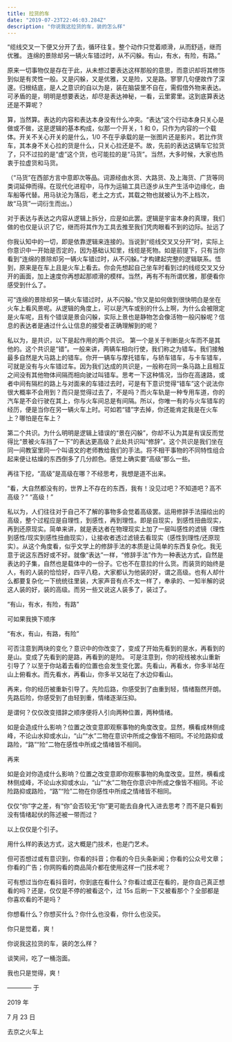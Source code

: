 ```yaml
---
title: 拉货的车
date: "2019-07-23T22:46:03.284Z"
description: "你说我这拉货的车，装的怎么样"
---
```


“缆线交叉一下便又分开了去，循环往复。整个动作只觉着顺滑，从而舒适，继而优雅。
连绵的景除却另一辆火车错过时，从不闪躲。有山，有水，有险，有路。”

原来一切事物仅是存在于此，从未想过要表达这样那般的意思，而意识却将其修饰到似是有灵性一般。又是闪躲，又是优雅，又是险，又是路。寥寥几句便故作了深邃。归根结底，是人之意识的自以为是，装在脑袋里不自在，需假借外物来表达。可矛盾的是，明明是想要表达，却尽是表达神秘，一看，云里雾里。这到底算表达还是不算呢？

算，当然算。表达的内容和表达本身没有什么冲突。“表达”这个行动本身只关心是做或不做，这是逻辑的基本构成，似那一个开关，1 和 0，只作为内容的一个载体。开关不关心开关的是什么，1/0 不在乎承载的是一张图片还是影片。若比作货车，其本身不关心拉的货是什么，只关心拉还是不。故，先前的表达这辆车它拉货了，只不过拉的是“虚”这个货，也可能拉的是“马货”。当然，大多时候，大家也热衷于拉虚货和马货。

（“马货”在西部方言中意即次等品。词源经由水货、大路货、及上海货、广货等同类词延伸而得。在现代化进程中，马作为运输工具已逐步从生产生活中边缘化，由车船等代替。用马驮沦为落后，老土之方式，其载之物也就被认为不上档次，故“马货”一词衍生而出。）

对于表达与表达之内容从逻辑上拆分，应是如此罢。逻辑是宇宙本身的真理，我们做的也仅是认识了它，继而将其作为工具去推至我们凭肉眼看不到的边际。扯远了

你我认知中的一切，即是依靠逻辑来连接的。当说到“缆线交叉又分开”时，实际上你意识中一开始是否定的，因为基础认知里，线缆是死物。如是前提下，只有当你看到“连绵的景除却另一辆火车错过时，从不闪躲。”才构建起完整的逻辑联系。悟到，原来是在车上且是火车上看去。你会先想起自己坐车时看到过的线缆交叉又分开的画面，加上速度你再想起那顺滑的模样。当然，再有不有所谓优雅，那便看你感受到什么了。

可“连绵的景除却另一辆火车错过时，从不闪躲。”你又是如何做到很快明白是坐在火车上看风景呢。从逻辑的角度上，可以是汽车或别的什么上啊，为什么会被限定是火车呢，且有个错误是景会闪躲，实际上景也是静物怎会像活物一般闪躲呢？信息的表达者是通过什么让信息的接受者正确理解到的呢？

私以为，是共识，以下是起作用的两个共识。
第一个是关于判断是火车而不是其他的。这个共识是“错”。一般来讲，两辆车相向行使，我们称之为错车。我们接触最多自然是大马路上的错车。你开一辆车与摩托错车，与轿车错车，与卡车错车，可就是没有与火车错过车。因为我们达成的共识是，一般称在同一条马路上且相互之间没有其他物体间隔而相向驶过叫错车。思考一下这种情况，当你在高速路，或者中间有隔栏的路上与对面来的车错过去时，可是有下意识觉得“错车”这个说法你很大概率不会用到？而只是觉得过去了，不是吗？而火车轨是一种专用车道，你的汽车是不会行驶在其上，你与火车间总是有间隔。所以，你唯一有的与火车错车的经历，便是当你在另一辆火车上时。可如若“错”字去掉，你还能肯定我是在火车上？哪怕是在车上？

第二个共识。为什么明明是逻辑上错误的“景在闪躲”，你却不认为其是有误反而觉得比“景被火车挡了一下”的表达更高级？此处共识叫“修辞”。这个共识是我们坐在同一间教室里同一个叫语文的老师教给我们的手法。将不相干事物的不同特性组合起来便让枯燥的东西倒多了几分颜色。感觉上确实要“高级”那么一些。

再往下挖，“高级”是高级在哪？不经思考，我想是道不出来。

“看，大自然都没有的，世界上不存在的东西，我有！没见过吧？不知道吧？高不高级？”
“高级！”

私以为，人们往往对于自己不了解的事物多会觉着高级罢。运用修辞手法描绘出的高级，整个过程应是自理性，到感性，再到理性。即是自现实，到感性扭曲现实，再到还原现实。简单来讲，就是表达者在物理现实上加了一层叫感性的滤镜（理性到感性/现实到感性扭曲现实），让接收者透过滤镜去看现实（感性到理性/还原现实）。从这个角度看，似乎文学上的修辞手法的本质是让简单的东西复杂化。我无意于说这东西好或不好。就像“表达”一样，“修辞手法”作为一种表达方式，自然是表达的子集，自然也是载体中的一份子。它也不在意拉的什么货。而装货的始终是人，有的人装的恰恰好，四平八稳，大家都认为他装的好，谓之高级。也有人却什么都要复杂化一下统统往里装，大家声音有点不太一样了，奉承的、一知半解的说这人装的好，装的高级。而另一些又说这人装多了，装过了。

“有山，有水，有险，有路”

可如果我换下顺序

“有水，有山，有路，有险”

可否注意到两块的变化？意识中的你改变了，变成了开始先看到的是水，再看到的是山。变成了先看到的是路，再看到的是险。
可是注意到，你的视线被水山重新引导了？以至于你站着去看的位置也会发生变化罢。先看山，再看水，你多半站在山上俯看水。而先看水，再看山，你多半又站在了水边仰看山。

再来，你的经历被重新引导了。先险后路，你感受到了由重到轻，情绪豁然开朗。先路后险，你感受到了由轻到重，情绪逐渐压抑。

是谓何？仅仅改变措辞之顺序便将人引向两种位置，两种情绪。

如是会造成什么影响？位置之改变意即观察事物的角度改变。显然，横看成林侧成峰，不论山水抑或水山，“山”“水”二物在意识中所成之像皆不相同。不论险路抑或路险，“路”“险”二物在感性中所成之情绪皆不相同。

再来

如是会对你造成什么影响？位置之改变意即你观察事物的角度改变。显然，横看成林侧成峰，不论山水抑或水山，“山”“水”二物在你意识中所成之像皆不相同。不论险路抑或路险，“路”“险”二物在你感性中所成之情绪皆不相同。

仅仅“你”字之差，有“你”会否较无“你”更可能去自身代入进去思考？而不是只看到没有情绪起伏的陈述被一带而过？

以上仅仅是个引子。

用什么样的表达方式，这大概是门技术，也是门艺术。

但可否想过或有意识到，你看的抖音；你看的今日头条新闻；你看的公众号文章；你看的广告；你网购看的商品简介都在使用这样一门技术呢？

可有想过当你在看抖音时，你到底在看什么？你看过或正在看的，是你自己真正想看的吗？还是，仅仅是不停的被看这个，过 15s 后刷一下又被看那个？全部都是你喜欢看的不是吗？

你想看什么？你想买什么？你什么也没看，你什么也没买。

你只是觉着，爽！

你说我这拉货的车，装的怎么样？

谈笑间，吃了一桶泡面。

我也只是觉得，爽！

————
于

2019 年

7 月 23 日

去京之火车上
